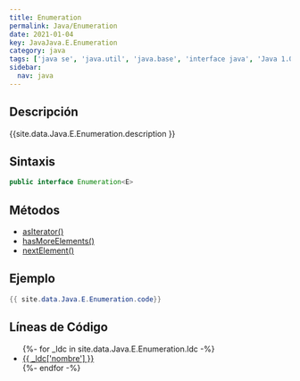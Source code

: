 ```yaml
---
title: Enumeration
permalink: Java/Enumeration
date: 2021-01-04
key: JavaJava.E.Enumeration
category: java
tags: ['java se', 'java.util', 'java.base', 'interface java', 'Java 1.0']
sidebar: 
  nav: java
---
```


## Descripción
{{site.data.Java.E.Enumeration.description }}

## Sintaxis
~~~java
public interface Enumeration<E>
~~~

## Métodos
* [asIterator()](/Java/Enumeration/asIterator)
* [hasMoreElements()](/Java/Enumeration/hasMoreElements)
* [nextElement()](/Java/Enumeration/nextElement)

## Ejemplo
~~~java
{{ site.data.Java.E.Enumeration.code}}
~~~

## Líneas de Código
<ul>
{%- for _ldc in site.data.Java.E.Enumeration.ldc -%}
   <li>
       <a href="{{_ldc['url'] }}">{{ _ldc['nombre'] }}</a>
   </li>
{%- endfor -%}
</ul>
